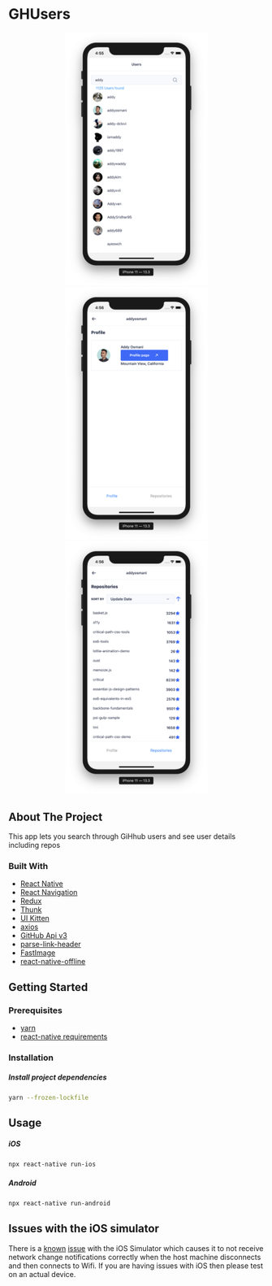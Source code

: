 # GHUsers

<p align="center" margin-bottom="0">
    <img alt="GHUsers" width="280" height="auto" src="./.github/users.png">
    <img alt="GHUsers" width="280" height="auto" src="./.github/user-profile.png">
        <img alt="GHUsers" width="280" height="auto" src="./.github/repos.png">
</p>

## About The Project

This app lets you search through GiHhub users and see user details including repos

### Built With

* [React Native](https://reactnative.dev/)
* [React Navigation](https://reactnavigation.org/)
* [Redux](https://redux.js.org/) 
* [Thunk](https://github.com/reduxjs/redux-thunk)
* [UI Kitten](https://akveo.github.io/react-native-ui-kitten/)
* [axios](https://github.com/axios/axios)
* [GitHub Api v3](https://developer.github.com/v3/)
* [parse-link-header](https://github.com/thlorenz/parse-link-header)
* [FastImage](https://github.com/DylanVann/react-native-fast-image)
* [react-native-offline](https://github.com/rgommezz/react-native-offline)


## Getting Started


### Prerequisites

* [yarn](https://yarnpkg.com/lang/en/docs/install/)
* [react-native requirements](https://reactnative.dev/docs/getting-started)

### Installation

##### Install project dependencies
```sh
yarn --frozen-lockfile
```


## Usage

##### iOS
```sh
npx react-native run-ios
```
##### Android
```sh
npx react-native run-android
```

## Issues with the iOS simulator

There is a [known](http://openradar.appspot.com/14585459) [issue](http://www.openradar.appspot.com/29913522) with the iOS Simulator which causes it to not receive network change notifications correctly when the host machine disconnects and then connects to Wifi. If you are having issues with iOS then please test on an actual device.